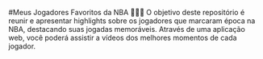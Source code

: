 #Meus Jogadores Favoritos da NBA 🏀⛹🏿
O objetivo deste repositório é reunir e apresentar highlights sobre os jogadores que marcaram época na NBA, destacando suas jogadas memoráveis. Através de uma aplicação web, você poderá assistir a vídeos dos melhores momentos de cada jogador.
